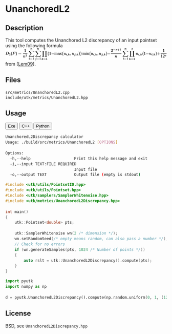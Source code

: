 # UnanchoredL2

## Description

This tool computes the Unanchored L2 discrepancy of an input pointset using the following formula  
[![](../figs/unanchored_disc.png)](../figs/unanchored_disc.png)  
from [[Lem09]](http://www.springer.com/us/book/9780387781648).


## Files

```
src/metrics/UnanchoredL2.cpp  
include/utk/metrics/UnanchoredL2.hpp
```

## Usage

<button class="tablink exebutton" onclick="openCode('exe', this)" markdown="1">Exe</button> 
<button class="tablink cppbutton" onclick="openCode('cpp', this)" markdown="1">C++</button> 
<button class="tablink pybutton" onclick="openCode('py', this)" markdown="1">Python</button> 
<br/>
  

<div class="exe tabcontent">

```bash
UnanchoredL2Discrepancy calculator
Usage: ./build/src/metrics/UnanchoredL2 [OPTIONS]

Options:
  -h,--help                   Print this help message and exit
  -i,--input TEXT:FILE REQUIRED
                              Input file
  -o,--output TEXT            Output file (empty is stdout)
```

</div>

<div class="cpp tabcontent">

```  cpp
#include <utk/utils/PointsetIO.hpp>
#include <utk/utils/Pointset.hpp>
#include <utk/samplers/SamplerWhitenoise.hpp>
#include <utk/metrics/UnanchoredL2Discrepancy.hpp>

int main()
{
    utk::Pointset<double> pts;

    utk::SamplerWhitenoise wn(2 /* dimension */);
    wn.setRandomSeed(/* empty means random, can also pass a number */);
    // Check for no errors
    if (wn.generateSamples(pts, 1024 /* Number of points */))
    {
        auto rslt = utk::UnanchoredL2Discrepancy().compute(pts);
    }
}
```  

</div>

<div class="py tabcontent">

``` python
import pyutk
import numpy as np

d = pyutk.UnanchoredL2Discrepancy().compute(np.random.uniform(0, 1, (128, 2)))
```  

</div>

## License

BSD, see `UnanchoredL2Discrepancy.hpp`